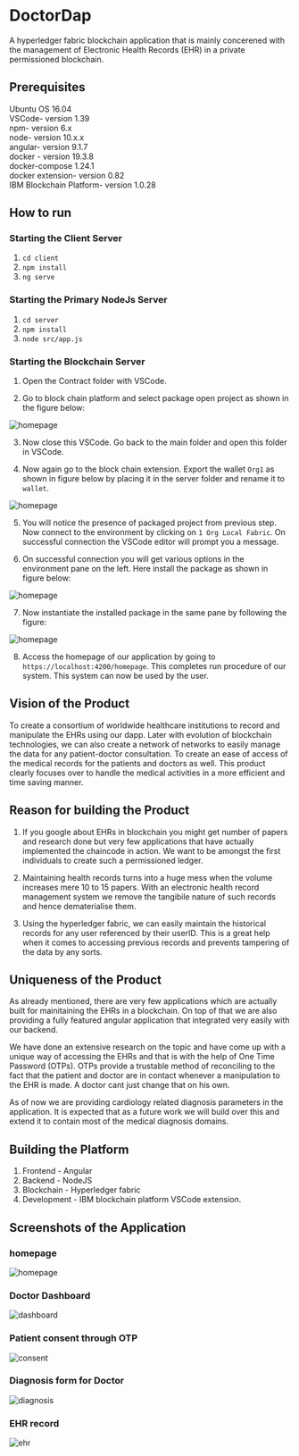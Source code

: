 # DoctorDap

A hyperledger fabric blockchain application that is mainly concerened with the management of Electronic Health Records (EHR) in a private permissioned blockchain.

## Prerequisites

Ubuntu OS 16.04 <br />
VSCode- version 1.39 <br />
npm- version 6.x <br />
node- version 10.x.x <br />
angular- version 9.1.7 <br />
docker - version 19.3.8 <br />
docker-compose 1.24.1 <br />
docker extension- version 0.82 <br />
IBM Blockchain Platform- version 1.0.28

## How to run

### Starting the Client Server

1. `cd client`
2. `npm install`
3. `ng serve`

### Starting the Primary NodeJs Server

1. `cd server`
2. `npm install`
3. `node src/app.js`

### Starting the Blockchain Server

1. Open the Contract folder with VSCode.

2. Go to block chain platform and select package open project as shown in the figure below:

![homepage](/screenshots/pkg_open_proj.png)


3. Now close this VSCode.  Go back to the main folder and open this folder in VSCode.

4. Now again go to the block chain extension. Export the wallet `Org1` as shown in figure below by placing it in the server folder and rename it to `wallet`. 

![homepage](/screenshots/exp_wallet.png)

5. You will notice the presence of packaged project from previous step. Now connect to the environment by clicking on `1 Org Local Fabric`.  On successful connection the VSCode editor will prompt you a message.

6.  On successful connection you will get various options in the environment pane on the left.  Here install the package as shown in figure below:

![homepage](/screenshots/install_pkg.png)

7. Now instantiate the installed package in the same pane by following the figure:

![homepage](/screenshots/instantiate_pkg.png)


8. Access the homepage of our application by going to `https://localhost:4200/homepage`.  This completes run procedure of our system. This system can now be used by the user. 

## Vision of the Product

To create a consortium of worldwide healthcare institutions to record and manipulate the EHRs using our dapp. Later with evolution of blockchain technologies, we can also create a network of networks to easily manage the data for any patient-doctor consultation.
To create an ease of access of the medical records for the patients and doctors as well. This product clearly focuses over to handle the medical activities in a more efficient and time saving manner.

## Reason for building the Product

1. If you google about EHRs in blockchain you might get number of papers and research done but very few applications that have actually implemented the chaincode in action. We want to be amongst the first individuals to create such a permissioned ledger.

2. Maintaining health records turns into a huge mess when the volume increases mere 10 to 15 papers. With an electronic health record management system we remove the tangibile nature of such records and hence dematerialise them.

3. Using the hyperledger fabric, we can easily maintain the historical records for any user referenced by their userID. This is a great help when it comes to accessing previous records and prevents tampering of the data by any sorts.

## Uniqueness of the Product

As already mentioned, there are very few applications which are actually built for mainitaining the EHRs in a blockchain. On top of that we are also providing a fully featured angular application that integrated very easily with our backend. 

We have done an extensive research on the topic and have come up with a unique way of accessing the EHRs and that is with the help of One Time Password (OTPs). OTPs provide a trustable method of reconciling to the fact that the patient and doctor are in contact whenever a manipulation to the EHR is made. A doctor cant just change that on his own.

As of now we are providing cardiology related diagnosis parameters in the application. It is expected that as a future work we will build over this and extend it to contain most of the medical diagnosis domains.

## Building the Platform

1. Frontend - Angular
2. Backend - NodeJS
3. Blockchain - Hyperledger fabric
4. Development - IBM blockchain platform VSCode extension.

## Screenshots of the Application

### homepage
![homepage](/screenshots/home.png)

### Doctor Dashboard
![dashboard](/screenshots/doctorHome.png)

### Patient consent through OTP
![consent](/screenshots/consent.png)

### Diagnosis form for Doctor
![diagnosis](/screenshots/diagnosis.png)

### EHR record
![ehr](/screenshots/ehr.png)


